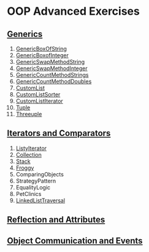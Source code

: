 # OOP Advanced  Exercises

## [Generics](https://judge.softuni.bg/Contests/248/Generics-Exercise)
1. [GenericBoxOfString](GenericBoxOfString.zip)
2. [GenericBoxofInteger](GenericBoxofInteger.zip)
3. [GenericSwapMethodString](GenericSwapMethodString.zip)
4. [GenericSwapMethodInteger](GenericSwapMethodInteger.zip)
5. [GenericCountMethodStrings](GenericCountMethodStrings.zip)
6. [GenericCountMethodDoubles](GenericCountMethodDoubles.zip)
7. [CustomList](CustomList.zip)
8. [CustomListSorter](CustomListSorter.zip)
9. [CustomListIterator](CustomListIterator.zip)
10. [Tuple](Tuple.zip)
11. [Threeuple](Threeuple.zip)

## [Iterators and Comparators](https://judge.softuni.bg/Contests/253/Iterators-and-Comparators-Exercise)
1. [ListyIterator](ListyIterator.zip)
2. [Collection](Collection.zip)
3. [Stack](Stack.zip)
4. [Froggy](Froggy.zip)
5. ComparingObjects
6. StrategyPattern
7. EqualityLogic
8. PetClinics
9. [LinkedListTraversal](LinkedListTraversal.zip)


## [Reflection and Attributes](https://judge.softuni.bg/Contests/263/Reflection-and-Attributes-Exercise)


## [Object Communication and Events](https://judge.softuni.bg/Contests/257/Object-Communication-and-Events-Exercise)